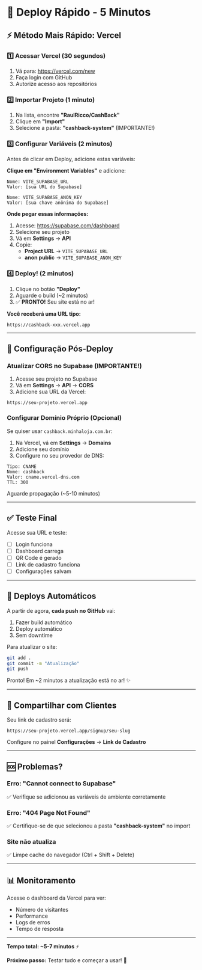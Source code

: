 # 🚀 Deploy Rápido - 5 Minutos

## ⚡ Método Mais Rápido: Vercel

### **1️⃣ Acessar Vercel (30 segundos)**
1. Vá para: https://vercel.com/new
2. Faça login com GitHub
3. Autorize acesso aos repositórios

### **2️⃣ Importar Projeto (1 minuto)**
1. Na lista, encontre **"RaulRicco/CashBack"**
2. Clique em **"Import"**
3. Selecione a pasta: **"cashback-system"** (IMPORTANTE!)

### **3️⃣ Configurar Variáveis (2 minutos)**

Antes de clicar em Deploy, adicione estas variáveis:

**Clique em "Environment Variables"** e adicione:

```
Nome: VITE_SUPABASE_URL
Valor: [sua URL do Supabase]

Nome: VITE_SUPABASE_ANON_KEY
Valor: [sua chave anônima do Supabase]
```

**Onde pegar essas informações:**
1. Acesse: https://supabase.com/dashboard
2. Selecione seu projeto
3. Vá em **Settings** → **API**
4. Copie:
   - **Project URL** → `VITE_SUPABASE_URL`
   - **anon public** → `VITE_SUPABASE_ANON_KEY`

### **4️⃣ Deploy! (2 minutos)**
1. Clique no botão **"Deploy"**
2. Aguarde o build (~2 minutos)
3. ✅ **PRONTO!** Seu site está no ar!

**Você receberá uma URL tipo:**
```
https://cashback-xxx.vercel.app
```

---

## 🔧 Configuração Pós-Deploy

### **Atualizar CORS no Supabase** (IMPORTANTE!)

1. Acesse seu projeto no Supabase
2. Vá em **Settings** → **API** → **CORS**
3. Adicione sua URL da Vercel:
```
https://seu-projeto.vercel.app
```

### **Configurar Domínio Próprio** (Opcional)

Se quiser usar `cashback.minhaloja.com.br`:

1. Na Vercel, vá em **Settings** → **Domains**
2. Adicione seu domínio
3. Configure no seu provedor de DNS:

```
Tipo: CNAME
Nome: cashback
Valor: cname.vercel-dns.com
TTL: 300
```

Aguarde propagação (~5-10 minutos)

---

## ✅ Teste Final

Acesse sua URL e teste:
- [ ] Login funciona
- [ ] Dashboard carrega
- [ ] QR Code é gerado
- [ ] Link de cadastro funciona
- [ ] Configurações salvam

---

## 🔄 Deploys Automáticos

A partir de agora, **cada push no GitHub** vai:
1. Fazer build automático
2. Deploy automático
3. Sem downtime

Para atualizar o site:
```bash
git add .
git commit -m "Atualização"
git push
```

Pronto! Em ~2 minutos a atualização está no ar! ✨

---

## 📱 Compartilhar com Clientes

Seu link de cadastro será:
```
https://seu-projeto.vercel.app/signup/seu-slug
```

Configure no painel **Configurações** → **Link de Cadastro**

---

## 🆘 Problemas?

### Erro: "Cannot connect to Supabase"
✅ Verifique se adicionou as variáveis de ambiente corretamente

### Erro: "404 Page Not Found"
✅ Certifique-se de que selecionou a pasta **"cashback-system"** no import

### Site não atualiza
✅ Limpe cache do navegador (Ctrl + Shift + Delete)

---

## 📊 Monitoramento

Acesse o dashboard da Vercel para ver:
- Número de visitantes
- Performance
- Logs de erros
- Tempo de resposta

---

**Tempo total: ~5-7 minutos** ⚡

**Próximo passo:** Testar tudo e começar a usar! 🎉
